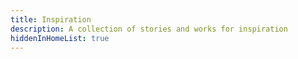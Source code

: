 ```yaml
---
title: Inspiration
description: A collection of stories and works for inspiration
hiddenInHomeList: true
---
```


